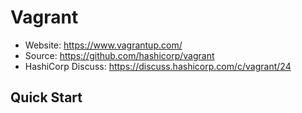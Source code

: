 # Vagrant
* Website: https://www.vagrantup.com/
* Source: https://github.com/hashicorp/vagrant
* HashiCorp Discuss: https://discuss.hashicorp.com/c/vagrant/24

## Quick Start

